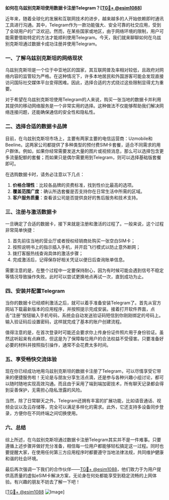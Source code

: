 **如何在乌兹别克斯坦使用数据卡注册Telegram？[[TG💪+ @esim1088](https://t.me/s/esim1088)]**

近年来，随着全球化的发展和互联网技术的进步，越来越多的人开始依赖即时通讯工具进行沟通。其中，Telegram作为一款功能强大、安全可靠的社交应用，受到了全球用户的广泛欢迎。然而，在某些国家或地区，由于网络环境的限制，用户可能需要借助特定的方法才能顺利使用Telegram。今天，我们就来聊聊如何在乌兹别克斯坦通过数据卡成功注册并使用Telegram。

### 一、了解乌兹别克斯坦的网络现状

乌兹别克斯坦是一个位于中亚地区的国家，其互联网普及率相对较低，且政府对网络内容的监管较为严格。在这种情况下，许多本地居民和外国游客可能会发现直接访问国际社交媒体平台变得困难。因此，选择合适的方式绕过这些限制显得尤为重要。

对于希望在乌兹别克斯坦使用Telegram的人来说，购买一张当地的数据卡并利用其提供的移动网络服务是一个非常实用的选择。这种做法不仅能够帮助我们解决网络连接问题，还能确保通信的安全性和隐私性。

### 二、选择合适的数据卡品牌

目前，在乌兹别克斯坦市场上，主要有两家主要的电信运营商：Uzmobile和Beeline。这两家公司都提供了多种类型的预付费SIM卡套餐，适合不同需求的用户群体。例如，如果你经常需要发送大量的图片或视频消息，那么可以选择包含更多流量配额的套餐；而如果只是偶尔需要用到Telegram，则可以选择基础版套餐即可。

在选购数据卡时，请务必注意以下几点：

1. **价格合理性**：比较各品牌的资费标准，找到性价比最高的选项。
2. **覆盖范围广度**：确认所选套餐是否支持你在日常生活中所需的区域。
3. **客户服务质量**：查看该公司是否提供良好的售后服务和技术支持。

### 三、注册与激活数据卡

一旦确定了合适的数据卡，接下来就是注册和激活的过程了。一般来说，这个过程非常简单快捷：

1. 首先前往当地的营业厅或者授权经销商处购买一张空白SIM卡；
2. 按照说明书上的指示插入手机，并开启飞行模式以防止意外断网；
3. 拨打客服热线查询具体的激活步骤；
4. 完成激活后，记得保存好相关凭证以便日后查询账单信息。

需要注意的是，在整个过程中一定要保持耐心，因为有时候可能会遇到信号不稳定等情况导致操作失败。此时可以尝试更换地点再试一次，直到成功为止。

### 四、安装并配置Telegram

当你的数据卡已经顺利激活之后，就可以着手准备安装Telegram了。首先从官方网站下载最新版本的应用程序，并按照提示完成安装。接着打开软件界面，点击“注册”按钮输入手机号码，系统会自动发送验证码短信到你刚刚绑定的号码上。输入验证码后设置密码，这样就完成了基本的账户创建流程。

值得注意的是，在首次登录时可能还会要求你上传身份证件照片用于身份验证。虽然这听起来有点麻烦，但这是为了保障每位用户的合法权益不受侵害。只要准备好必要的材料并按照指引操作，通常不会花费太多时间。

### 五、享受畅快交流体验

现在你已经成功地用乌兹别克斯坦的数据卡注册了Telegram，可以尽情享受它带来的便捷服务啦！无论是与朋友分享生活点滴，还是参与各种兴趣小组讨论，都可以随时随地实现高效沟通。而且由于采用了端到端加密技术，所有聊天记录都会得到妥善保护，无需担心隐私泄露的风险。

当然，除了日常聊天之外，Telegram还拥有丰富的扩展功能，比如语音通话、视频会议以及云存储等，完全可以满足多样化的需求。此外，它还支持多设备同步登录，方便你在不同终端之间切换使用。

### 六、总结

综上所述，在乌兹别克斯坦通过数据卡注册Telegram其实并不是一件难事。只要遵循上述步骤并做好充分准备，相信每一位用户都能够轻松搞定这一过程。同时也要提醒大家，在使用任何第三方应用程序时都要遵守当地法律法规，共同维护健康和谐的社会环境。

最后再次强调一下我们的合作伙伴——[TG💪+ @esim1088](https://t.me/s/esim1088)，他们致力于为用户提供高质量的虚拟eSIM卡解决方案，无论身在何处都能享受到稳定流畅的上网体验。有兴趣的朋友不妨去了解一下吧！

[[TG💪+ @esim1088](https://t.me/s/esim1088) ![Image](https://i.postimg.cc/4NQfJmqS/Snipaste-2025-05-13-00-14-12.png)]